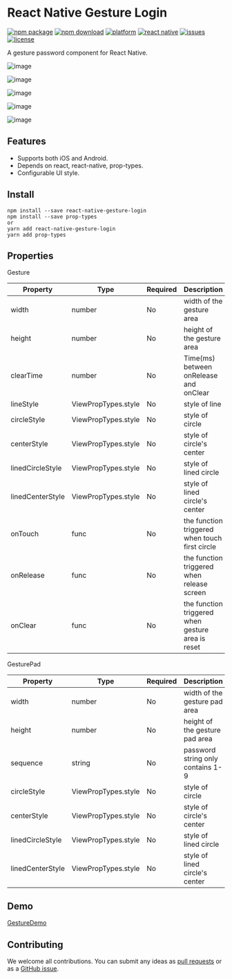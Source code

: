 # React Native Gesture Login
[![npm package](https://img.shields.io/npm/v/react-native-gesture-login.svg?style=flat-square)](https://www.npmjs.com/package/react-native-gesture-login)
[![npm download](https://img.shields.io/npm/dm/react-native-gesture-login.svg?style=flat-square)](https://www.npmjs.com/package/react-native-gesture-login)
[![platform](https://img.shields.io/badge/platform-iOS%20Android-blue.svg?style=flat-square)](https://github.com/aixiaobenaixiaoben/react-native-gesture-login)
[![react native](https://img.shields.io/badge/React%20Native-%3E%3Dv0.40-blue.svg?style=flat-square)](https://facebook.github.io/react-native/)
[![issues](https://img.shields.io/github/issues/aixiaobenaixiaoben/react-native-gesture-login.svg?style=flat-square)](https://github.com/aixiaobenaixiaoben/react-native-gesture-login/issues?q=is%3Aopen)
[![license](https://img.shields.io/github/license/aixiaobenaixiaoben/react-native-gesture-login.svg?style=flat-square)](https://github.com/aixiaobenaixiaoben/react-native-gesture-login/blob/master/LICENSE)

A gesture password component for React Native.

![image](https://github.com/aixiaobenaixiaoben/react-native-gesture-login/raw/master/assets/1.png)

![image](https://github.com/aixiaobenaixiaoben/react-native-gesture-login/raw/master/assets/2.png)

![image](https://github.com/aixiaobenaixiaoben/react-native-gesture-login/raw/master/assets/3.png)

![image](https://github.com/aixiaobenaixiaoben/react-native-gesture-login/raw/master/assets/4.png)

![image](https://github.com/aixiaobenaixiaoben/react-native-gesture-login/raw/master/assets/5.png)


## Features
* Supports both iOS and Android.
* Depends on react, react-native, prop-types.
* Configurable UI style.


## Install
    npm install --save react-native-gesture-login
    npm install --save prop-types
    or
    yarn add react-native-gesture-login
    yarn add prop-types


## Properties

Gesture

Property | Type | Required | Description
-------- | ---- | -------- | -----------
width | number | No | width of the gesture area
height | number | No | height of the gesture area
clearTime | number | No | Time(ms) between onRelease and onClear
lineStyle | ViewPropTypes.style | No | style of line
circleStyle | ViewPropTypes.style | No | style of circle
centerStyle | ViewPropTypes.style | No | style of circle's center
linedCircleStyle | ViewPropTypes.style | No | style of lined circle
linedCenterStyle | ViewPropTypes.style | No | style of lined circle's center
onTouch | func | No | the function triggered when touch first circle
onRelease | func | No | the function triggered when release screen
onClear | func | No | the function triggered when gesture area is reset

GesturePad

Property | Type | Required | Description
-------- | ---- | -------- | -----------
width | number | No | width of the gesture pad area
height | number | No | height of the gesture pad area
sequence | string | No | password string only contains 1-9
circleStyle | ViewPropTypes.style | No | style of circle
centerStyle | ViewPropTypes.style | No | style of circle's center
linedCircleStyle | ViewPropTypes.style | No | style of lined circle
linedCenterStyle | ViewPropTypes.style | No | style of lined circle's center


## Demo
[GestureDemo](https://github.com/aixiaobenaixiaoben/react-native-gesture-login/blob/master/GestureDemo.js)


## Contributing
We welcome all contributions. You can submit any ideas as [pull requests](https://github.com/aixiaobenaixiaoben/react-native-gesture-login/pulls) or as a [GitHub issue](https://github.com/aixiaobenaixiaoben/react-native-gesture-login/issues).

